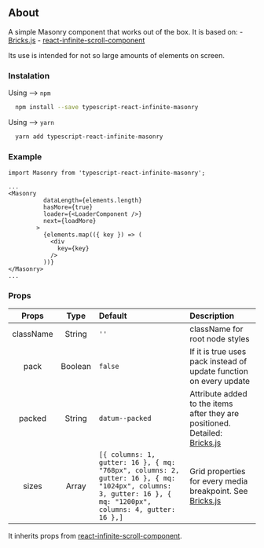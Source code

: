 ## About

A simple Masonry component that works out of the box. It is based on: - [Bricks.js](https://github.com/callmecavs/bricks.js) - [react-infinite-scroll-component](https://www.npmjs.com/package/react-infinite-scroll-component)

Its use is intended for not so large amounts of elements on screen.

### Instalation

Using --> `npm`

```sh
  npm install --save typescript-react-infinite-masonry
```

Using --> `yarn`

```sh
  yarn add typescript-react-infinite-masonry
```

  ### Example

```tsx
import Masonry from 'typescript-react-infinite-masonry';

...
<Masonry
          dataLength={elements.length}
          hasMore={true}
          loader={<LoaderComponent />}
          next={loadMore}
        >
          {elements.map(({ key }) => (
            <div
              key={key}
            />
          ))}
</Masonry>
...
```

### Props

|   Props   |  Type   | Default                       | Description                                                                                                            |
| :-------: | :-----: | :---------------------------- | :--------------------------------------------------------------------------------------------------------------------- |
| className | String  | `''`                          | className for root node styles                                                                                         |
|   pack    | Boolean | `false`                       | If it is true uses pack instead of update function on every update                                                     |
|  packed   | String  | `datum--packed`               | Attribute added to the items after they are positioned. Detailed: [Bricks.js](https://github.com/callmecavs/bricks.js) |
|   sizes   |  Array  | `[{ columns: 1, gutter: 16 }, { mq: "768px", columns: 2, gutter: 16 }, { mq: "1024px", columns: 3, gutter: 16 }, { mq: "1200px", columns: 4, gutter: 16 },]`| Grid properties for every media breakpoint. See [Bricks.js](https://github.com/callmecavs/bricks.js) | position | Boolean | `true` | A Boolean indicating that the grid items should be positioned using the`top`and`left`CSS props. | | style | Object | `{}` | The inline extra style |

It inherits props from [react-infinite-scroll-component](https://www.npmjs.com/package/react-infinite-scroll-component).
